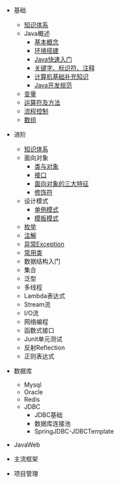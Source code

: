<!-- 侧边栏-目录 -->

* 基础

    * [知识体系](base/a_01_知识体系.md)
    * Java概述
      * [基本概念](base/a_02_基本概念.md)
      * [环境搭建](base/a_03_环境搭建.md)
      * [Java快速入门](base/a_04Java快速入门.md)
      * [关键字、标识符、注释](base/a_05_关键字、标识符、注释.md)
      * [计算机基础补充知识](base/a_06_计算机基础补充知识.md)
      * [Java开发规范](base/a_07_Java开发规范.md)
    * [变量](base/a_08_变量.md)
    * [运算符及方法](base/a_09_运算符及方法.md)
    * [流程控制](base/a_10_流程控制.md)
    * [数组](base/a_11_数组.md)
* 进阶
    * [知识体系](base/b_01_知识体系.md)
    * 面向对象
        * [类与对象](base/b_02_类与对象.md)
        * [接口](base/b_03_接口.md)
        * [面向对象的三大特征](base/b_04_面向对象的三大特征.md)
        * [修饰符](base/b_05_修饰符.md)
    * 设计模式
        * [单例模式](base/c_01_单例模式.md)
        * [模板模式](base/c_02_模板模式.md)
    * [枚举](base/b_06_枚举.md)
    * [注解](base/b_07_注解.md)
    * [异常Exception](base/b_08_异常Exception.md)
    * [常用类](base/b_09_常用类.md)
    * 数据结构入门
    * 集合
    * 泛型
    * 多线程
    * Lambda表达式
    * Stream流
    * I/O流
    * 网络编程
    * 函数式接口
    * Junit单元测试
    * 反射Reflection
    * 正则表达式
* 数据库
    * Mysql
    * Oracle
    * Redis
    * JDBC
        * JDBC基础
        * 数据库连接池
        * SpringJDBC-JDBCTemplate
* JavaWeb
* 主流框架
* 项目管理
